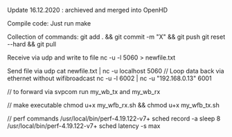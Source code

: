 Update 16.12.2020 : archieved and merged into OpenHD

Compile code:
Just run make 

Collection of commands:
git add . && git commit -m "X" && git push
git reset --hard && git pull

Receive via udp and write to file
nc -u -l 5060 > newfile.txt

Send file via udp
cat newfile.txt | nc -u localhost 5060
// Loop data back via ethernet without wifibroadcast
nc -u -l 6002 | nc -u "192.168.0.13" 6001

// to forward via svpcom run my_wb_tx and my_wb_rx


// make executable
chmod u+x my_wfb_rx.sh && chmod u+x my_wfb_tx.sh 


// perf commands
/usr/local/bin/perf-4.19.122-v7+ sched record -a sleep 8
/usr/local/bin/perf-4.19.122-v7+ sched latency -s max



